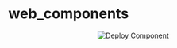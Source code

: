 # web_components

<p align="center">
  <a href="https://github.com/jetcodex/web_component_contact_us/actions/workflows/deploy_component.yml"><img src="https://github.com/jetcodex/web_component_contact_us/actions/workflows/deploy_component.yml/badge.svg" alt="Deploy Component"></a>
</p>